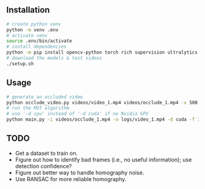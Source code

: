## Installation

```bash
# create python venv
python -m venv .env 
# activate venv
source .env/bin/activate
# install dependencies
python -m pip install opencv-python torch rich supervision ultralytics rich gdown hydra-core git+https://github.com/roboflow/sports.git
# download the models & test videos
./setup.sh
```

## Usage

```bash
# generate an occluded video
python occlude_video.py videos/video_1.mp4 videos/occlude_1.mp4 -x 500 -W 100
# run the MOT algorithm
# use '-d cpu' instead of '-d cuda' if no Nvidia GPU
python main.py -i videos/occlude_1.mp4 -o logs/video_1.mp4 -d cuda -f 100
```

## TODO

- Get a dataset to train on.
- Figure out how to identify bad frames (i.e., no useful information); use detection confidence?
- Figure out better way to handle homography noise.
- Use RANSAC for more reliable homography.